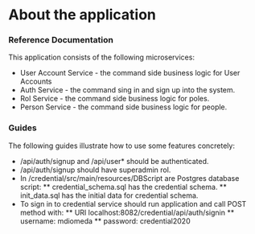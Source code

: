 # About the application

### Reference Documentation
This application consists of the following microservices:

* User Account Service - the command side business logic for User Accounts
* Auth Service - the command sing in and sign up into the system.
* Rol Service - the command side business logic for poles.
* Person Service - the command side business logic for people.

### Guides
The following guides illustrate how to use some features concretely:

* /api/auth/signup and /api/user* should be authenticated.
* /api/auth/signup should have superadmin rol.
* In /credential/src/main/resources/DBScript are Postgres database script:
	** credential_schema.sql has the credential schema.
	** init_data.sql has the initial data for credential schema.
* To sign in to credential service should run application and call POST method with: 
	** URI localhost:8082/credential/api/auth/signin 
	** username: mdiomeda
	** password: credential2020